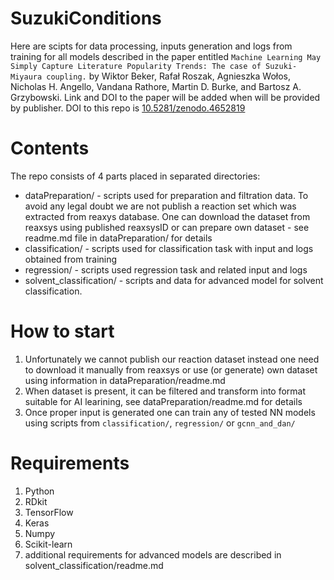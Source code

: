 # SuzukiConditions
Here are scipts for data processing, inputs generation and logs from training for all models described in the paper entitled 
`Machine Learning May Simply Capture Literature Popularity Trends: The case of Suzuki-Miyaura coupling.` by Wiktor Beker, Rafał Roszak, Agnieszka Wołos, 
Nicholas H. Angello, Vandana Rathore, Martin D. Burke, and Bartosz A. Grzybowski. Link and DOI to the paper will be added when will be provided by publisher.
DOI to this repo is [10.5281/zenodo.4652819](http://doi.org/10.5281/zenodo.4652819)

# Contents
The repo consists of 4 parts placed in separated directories:
- dataPreparation/ - scripts used for preparation and filtration data. To avoid any legal doubt we are not  publish a reaction set which was extracted 
from reaxys database. One can download the dataset from reaxsys using published reaxsysID or can prepare own dataset - see readme.md file in dataPreparation/ for details
- classification/ - scripts used for classification task with input and logs obtained from training
- regression/ - scripts used regression task and related input and logs
- solvent_classification/ - scripts and data for advanced model for solvent classification. 

# How to start
1. Unfortunately we cannot publish our reaction dataset instead one need to download it manually from reaxsys or use (or generate) own dataset using information in dataPreparation/readme.md
2. When dataset is present, it can be filtered and transform into format suitable for AI learining, see dataPreparation/readme.md for details
3. Once proper input is generated one can train any of tested NN models using scripts from  `classification/`, `regression/` or `gcnn_and_dan/`

# Requirements
1. Python
2. RDkit 
3. TensorFlow
4. Keras
5. Numpy
6. Scikit-learn
7. additional requirements for advanced models are described in solvent_classification/readme.md
